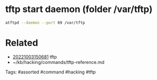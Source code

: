 # tftp start daemon (folder /var/tftp)
```bash
atftpd --daemon --port 69 /var/tftp
```

# Related
- [20221003150681](/zet/20221003150681/README.md) tftp
- ~/kb/hacking/commands/tftp-reference.md

Tags:
    #assorted #command #hacking #tftp

